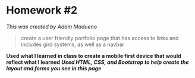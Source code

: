 
# Homework #2
*This was created by Adam Madueno*
>create a user friendly portfolio page that has access to links and includes gird systems, as well as a navbar

**Used what I learned in class to create a mobile first device that would reflect what I learned**
***Used HTML, CSS, and Bootstrap to help create the layout and forms you see in this page***



